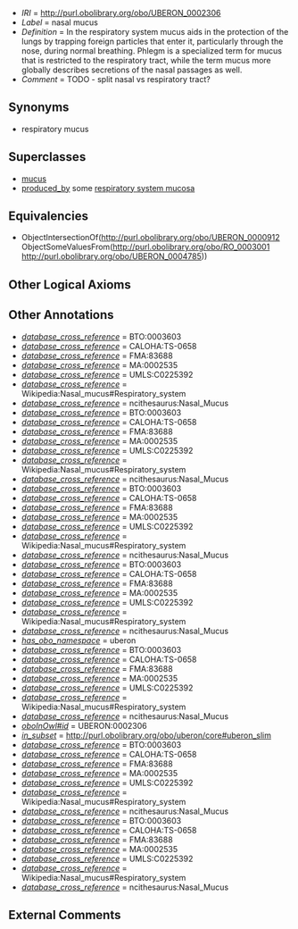  * *IRI* = http://purl.obolibrary.org/obo/UBERON_0002306
 * *Label* = nasal mucus
 * *Definition* = In the respiratory system mucus aids in the protection of the lungs by trapping foreign particles that enter it, particularly through the nose, during normal breathing. Phlegm is a specialized term for mucus that is restricted to the respiratory tract, while the term mucus more globally describes secretions of the nasal passages as well.
 * *Comment* = TODO - split nasal vs respiratory tract?

## Synonyms

 * respiratory mucus

## Superclasses

 * [mucus](../../UBERON/12/UBERON_0000912.md)
 * [produced_by](../../RO/01/RO_0003001.md) some [respiratory system mucosa](../../UBERON/85/UBERON_0004785.md)

## Equivalencies

 * ObjectIntersectionOf(<http://purl.obolibrary.org/obo/UBERON_0000912> ObjectSomeValuesFrom(<http://purl.obolibrary.org/obo/RO_0003001> <http://purl.obolibrary.org/obo/UBERON_0004785>))

## Other Logical Axioms


## Other Annotations

 * *[database_cross_reference](../../ef/oboInOwl#hasDbXref.md)* = BTO:0003603
 * *[database_cross_reference](../../ef/oboInOwl#hasDbXref.md)* = CALOHA:TS-0658
 * *[database_cross_reference](../../ef/oboInOwl#hasDbXref.md)* = FMA:83688
 * *[database_cross_reference](../../ef/oboInOwl#hasDbXref.md)* = MA:0002535
 * *[database_cross_reference](../../ef/oboInOwl#hasDbXref.md)* = UMLS:C0225392
 * *[database_cross_reference](../../ef/oboInOwl#hasDbXref.md)* = Wikipedia:Nasal_mucus#Respiratory_system
 * *[database_cross_reference](../../ef/oboInOwl#hasDbXref.md)* = ncithesaurus:Nasal_Mucus
 * *[database_cross_reference](../../ef/oboInOwl#hasDbXref.md)* = BTO:0003603
 * *[database_cross_reference](../../ef/oboInOwl#hasDbXref.md)* = CALOHA:TS-0658
 * *[database_cross_reference](../../ef/oboInOwl#hasDbXref.md)* = FMA:83688
 * *[database_cross_reference](../../ef/oboInOwl#hasDbXref.md)* = MA:0002535
 * *[database_cross_reference](../../ef/oboInOwl#hasDbXref.md)* = UMLS:C0225392
 * *[database_cross_reference](../../ef/oboInOwl#hasDbXref.md)* = Wikipedia:Nasal_mucus#Respiratory_system
 * *[database_cross_reference](../../ef/oboInOwl#hasDbXref.md)* = ncithesaurus:Nasal_Mucus
 * *[database_cross_reference](../../ef/oboInOwl#hasDbXref.md)* = BTO:0003603
 * *[database_cross_reference](../../ef/oboInOwl#hasDbXref.md)* = CALOHA:TS-0658
 * *[database_cross_reference](../../ef/oboInOwl#hasDbXref.md)* = FMA:83688
 * *[database_cross_reference](../../ef/oboInOwl#hasDbXref.md)* = MA:0002535
 * *[database_cross_reference](../../ef/oboInOwl#hasDbXref.md)* = UMLS:C0225392
 * *[database_cross_reference](../../ef/oboInOwl#hasDbXref.md)* = Wikipedia:Nasal_mucus#Respiratory_system
 * *[database_cross_reference](../../ef/oboInOwl#hasDbXref.md)* = ncithesaurus:Nasal_Mucus
 * *[database_cross_reference](../../ef/oboInOwl#hasDbXref.md)* = BTO:0003603
 * *[database_cross_reference](../../ef/oboInOwl#hasDbXref.md)* = CALOHA:TS-0658
 * *[database_cross_reference](../../ef/oboInOwl#hasDbXref.md)* = FMA:83688
 * *[database_cross_reference](../../ef/oboInOwl#hasDbXref.md)* = MA:0002535
 * *[database_cross_reference](../../ef/oboInOwl#hasDbXref.md)* = UMLS:C0225392
 * *[database_cross_reference](../../ef/oboInOwl#hasDbXref.md)* = Wikipedia:Nasal_mucus#Respiratory_system
 * *[database_cross_reference](../../ef/oboInOwl#hasDbXref.md)* = ncithesaurus:Nasal_Mucus
 * *[has_obo_namespace](../../ce/oboInOwl#hasOBONamespace.md)* = uberon
 * *[database_cross_reference](../../ef/oboInOwl#hasDbXref.md)* = BTO:0003603
 * *[database_cross_reference](../../ef/oboInOwl#hasDbXref.md)* = CALOHA:TS-0658
 * *[database_cross_reference](../../ef/oboInOwl#hasDbXref.md)* = FMA:83688
 * *[database_cross_reference](../../ef/oboInOwl#hasDbXref.md)* = MA:0002535
 * *[database_cross_reference](../../ef/oboInOwl#hasDbXref.md)* = UMLS:C0225392
 * *[database_cross_reference](../../ef/oboInOwl#hasDbXref.md)* = Wikipedia:Nasal_mucus#Respiratory_system
 * *[database_cross_reference](../../ef/oboInOwl#hasDbXref.md)* = ncithesaurus:Nasal_Mucus
 * *[oboInOwl#id](../../id/oboInOwl#id.md)* = UBERON:0002306
 * *[in_subset](../../et/oboInOwl#inSubset.md)* = http://purl.obolibrary.org/obo/uberon/core#uberon_slim
 * *[database_cross_reference](../../ef/oboInOwl#hasDbXref.md)* = BTO:0003603
 * *[database_cross_reference](../../ef/oboInOwl#hasDbXref.md)* = CALOHA:TS-0658
 * *[database_cross_reference](../../ef/oboInOwl#hasDbXref.md)* = FMA:83688
 * *[database_cross_reference](../../ef/oboInOwl#hasDbXref.md)* = MA:0002535
 * *[database_cross_reference](../../ef/oboInOwl#hasDbXref.md)* = UMLS:C0225392
 * *[database_cross_reference](../../ef/oboInOwl#hasDbXref.md)* = Wikipedia:Nasal_mucus#Respiratory_system
 * *[database_cross_reference](../../ef/oboInOwl#hasDbXref.md)* = ncithesaurus:Nasal_Mucus
 * *[database_cross_reference](../../ef/oboInOwl#hasDbXref.md)* = BTO:0003603
 * *[database_cross_reference](../../ef/oboInOwl#hasDbXref.md)* = CALOHA:TS-0658
 * *[database_cross_reference](../../ef/oboInOwl#hasDbXref.md)* = FMA:83688
 * *[database_cross_reference](../../ef/oboInOwl#hasDbXref.md)* = MA:0002535
 * *[database_cross_reference](../../ef/oboInOwl#hasDbXref.md)* = UMLS:C0225392
 * *[database_cross_reference](../../ef/oboInOwl#hasDbXref.md)* = Wikipedia:Nasal_mucus#Respiratory_system
 * *[database_cross_reference](../../ef/oboInOwl#hasDbXref.md)* = ncithesaurus:Nasal_Mucus

## External Comments

